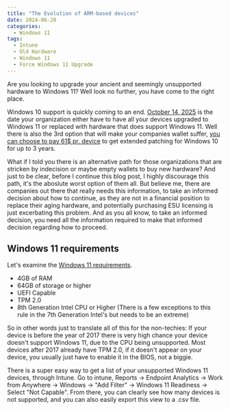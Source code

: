 ```yaml
---
title: "The Evolution of ARM-based devices"
date: 2024-06-20
categories:
  - Windows 11
tags:
  - Intune
  - Old Hardware
  - Windows 11
  - Force Windows 11 Upgrade
---
```


Are you looking to upgrade your ancient and seemingly unsupported hardware to Windows 11? Well look no further, you have come to the right place. 

Windows 10 support is quickly coming to an end. [October 14, 2025](https://learn.microsoft.com/en-us/lifecycle/products/windows-10-home-and-pro) is the date your organization either have to have all your devices upgraded to Windows 11 or replaced with hardware that does support Windows 11. Well there is also the 3rd option that will make your companies wallet suffer, [you can choose to pay 61$ pr. device](https://techcommunity.microsoft.com/t5/windows-it-pro-blog/when-to-use-windows-10-extended-security-updates/ba-p/4102628) to get extended patching for Windows 10 for up to 3 years.

What if I told you there is an alternative path for those organizations that are stricken by indecision or maybe empty wallets to buy new hardware? And just to be clear, before I continue this blog post, I highly discourage this path, it's the aboslute worst option of them all. But believe me, there are companies out there that really needs this information, to take an informed decision about how to continue, as they are not in a financial position to replace their aging hardware, and potentially purchasing ESU licensing is just excerbating this problem. And as you all know, to take an informed decision, you need all the information required to make that informed decision regarding how to proceed.

## Windows 11 requirements
Let's examine the [Windows 11 requirements](https://www.microsoft.com/en-us/windows/windows-11-specifications).

* 4GB of RAM
* 64GB of storage or higher
* UEFI Capable
* TPM 2.0
* 8th Generation Intel CPU or Higher (There is a few exceptions to this rule in the 7th Generation Intel's but needs to be an extreme)

So in other words just to translate all of this for the non-techies: If your device is before the year of 2017 there is very high chance your device doesn't support Windows 11, due to the CPU being unsupported. Most devices after 2017 already have TPM 2.0, if it doesn't appear on your device, you usually just have to enable it in the BIOS, not a biggie.

There is a super easy way to get a list of your unsupported Windows 11 devices, through Intune. Go to intune, Reports -> Endpoint Analytics -> Work from Anywhere -> Windows -> "Add Filter" -> Windows 11 Readiness -> Select "Not Capable". From there, you can clearly see how many devices is not supported, and you can also easily export this view to a .csv file.

<Insert screenshot>



